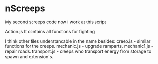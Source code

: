# nScreeps
My second screeps code now i work at this script

Action.js It contains all functions for fighting.

I think other files understandable in the name besides:
creep.js - similar functions for the creeps.
mechanic.js - upgrade ramparts.
mechanic1.js - repair roads.
transport.js - creeps who transport energy from storage to spawn and extension's.
